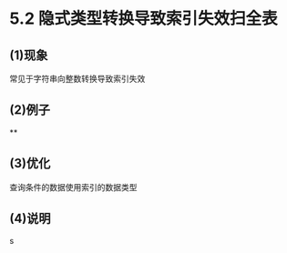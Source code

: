# 5.2 隐式类型转换导致索引失效扫全表

## (1)现象

常见于字符串向整数转换导致索引失效

## (2)例子

**

## (3)优化

查询条件的数据使用索引的数据类型



## (4)说明

s